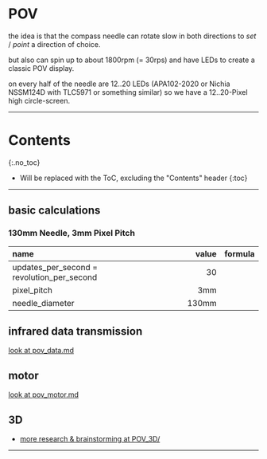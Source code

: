 # POV
<!--lint disable list-item-indent-->
<!--lint disable list-item-bullet-indent-->

the idea is that the compass needle can rotate slow in both directions to *set* / *point* a direction of choice.

but also can spin up to about 1800rpm (= 30rps) and have LEDs to create a classic POV display.

on every half of the needle are 12..20 LEDs (APA102-2020 or Nichia NSSM124D with TLC5971 or something similar)
so we have a 12..20-Pixel high circle-screen.

---
# Contents
{:.no_toc}

* Will be replaced with the ToC, excluding the "Contents" header
{:toc}
---

## basic calculations

### 130mm Needle, 3mm Pixel Pitch

| name                                       | value   | formula             |
| :----------------------------------------- | ------: | ------------------: |
| updates_per_second = revolution_per_second | 30      |                     |
| pixel_pitch                                | 3mm     |                     |
| needle_diameter                            | 130mm   |                     |


## infrared data transmission
[look at pov_data.md](pov_data.md)

## motor
[look at pov_motor.md](pov_motor.md)

## 3D
- [more research & brainstorming at POV_3D/](POV_3D/)

---
